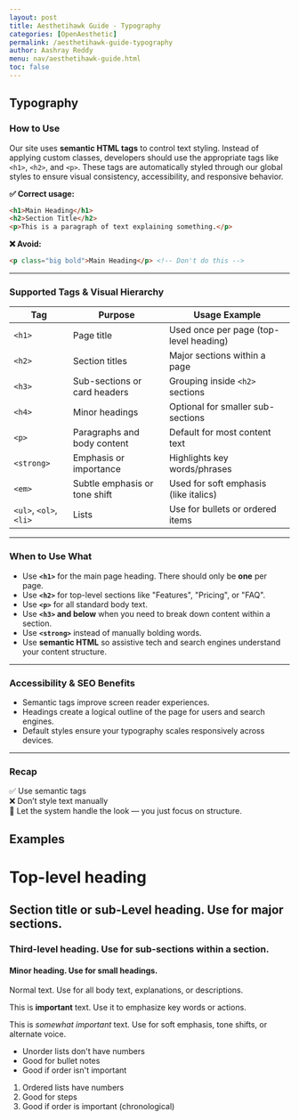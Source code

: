 ```yaml
---
layout: post
title: Aesthetihawk Guide - Typography
categories: [OpenAesthetic]
permalink: /aesthetihawk-guide-typography
author: Aashray Reddy
menu: nav/aesthetihawk-guide.html
toc: false
---
```


## Typography

### How to Use

Our site uses **semantic HTML tags** to control text styling. Instead of applying custom classes, developers should use the appropriate tags like `<h1>`, `<h2>`, and `<p>`. These tags are automatically styled through our global styles to ensure visual consistency, accessibility, and responsive behavior.

**✅ Correct usage:**

```html
<h1>Main Heading</h1>
<h2>Section Title</h2>
<p>This is a paragraph of text explaining something.</p>
```

**❌ Avoid:**

```html
<p class="big bold">Main Heading</p> <!-- Don't do this -->
```

---

### Supported Tags & Visual Hierarchy

| Tag     | Purpose                           | Usage Example                        |
|---------|------------------------------------|--------------------------------------|
| `<h1>`  | Page title                         | Used once per page (top-level heading) |
| `<h2>`  | Section titles                     | Major sections within a page         |
| `<h3>`  | Sub-sections or card headers       | Grouping inside `<h2>` sections      |
| `<h4>`  | Minor headings                     | Optional for smaller sub-sections    |
| `<p>`   | Paragraphs and body content        | Default for most content text        |
| `<strong>` | Emphasis or importance         | Highlights key words/phrases         |
| `<em>`  | Subtle emphasis or tone shift      | Used for soft emphasis (like italics)|
| `<ul>`, `<ol>`, `<li>` | Lists              | Use for bullets or ordered items     |

---

### When to Use What

- Use **`<h1>`** for the main page heading. There should only be **one** per page.
- Use **`<h2>`** for top-level sections like "Features", "Pricing", or "FAQ".
- Use **`<p>`** for all standard body text.
- Use **`<h3>` and below** when you need to break down content within a section.
- Use **`<strong>`** instead of manually bolding words.
- Use **semantic HTML** so assistive tech and search engines understand your content structure.

---

### Accessibility & SEO Benefits

- Semantic tags improve screen reader experiences.
- Headings create a logical outline of the page for users and search engines.
- Default styles ensure your typography scales responsively across devices.

---

### Recap

✅ Use semantic tags  
❌ Don’t style text manually  
🎯 Let the system handle the look — you just focus on structure.

## Examples

<h1>Top-level heading</h1>

<h2>Section title or sub-Level heading. Use for major sections.</h2>

<h3>Third-level heading. Use for sub-sections within a section.</h3>

<h4>Minor heading. Use for small headings.</h4>

<p>Normal text. Use for all body text, explanations, or descriptions.</p>

<p>This is <strong>important</strong> text. Use it to emphasize key words or actions.</p>

<p>This is <em>somewhat important</em> text. Use for soft emphasis, tone shifts, or alternate voice.</p>


<ul>
  <li>Unorder lists don't have numbers</li>
  <li>Good for bullet notes</li>
  <li>Good if order isn't important</li>
</ul>


<ol>
  <li>Ordered lists have numbers</li>
  <li>Good for steps</li>
  <li>Good if order is important (chronological)</li>
</ol>
